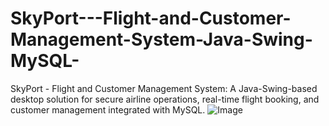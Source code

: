 # SkyPort---Flight-and-Customer-Management-System-Java-Swing-MySQL-
SkyPort - Flight and Customer Management System: A Java-Swing-based desktop solution for secure airline operations, real-time flight booking, and customer management integrated with MySQL.
![Image](https://github.com/user-attachments/assets/220535d2-a98d-4155-ac07-6dc7e0c40762)
